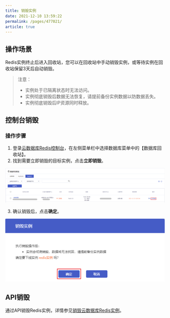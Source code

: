 ```yaml
---
title: 销毁实例
date: 2021-12-10 13:59:22
permalink: /pages/477021/
article: true
---
```

## 操作场景

Redis实例终止后进入回收站，您可以在回收站中手动销毁实例，或等待实例在回收站保留3天后自动销毁。

> 注意：
>
> - 实例处于已隔离状态时无法访问。
> - 实例彻底销毁后数据无法恢复，请提前备份实例数据以防数据丢失。
> - 实例彻底销毁后IP资源同时释放。

## 控制台销毁

### 操作步骤

1. 登录[云数据库Redis控制台](https://console.capitalonline.net/dbinstances)，在左侧菜单栏中选择数据库菜单中的【数据库回收站】。
2. 找到需要立即销毁的目标实例，点击**立即销毁**。

![015](../../pics/015.png)

3. 确认销毁后，点击**确定**。

![016](../../pics/016.png)

## API销毁

通过API销毁Redis实例，详情参见[销毁云数据库Redis实例](./../../06.API文档/02.实例相关接口/04.删除Redis实例.md)。

